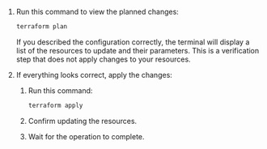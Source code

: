 1. Run this command to view the planned changes:

   ```bash
   terraform plan
   ```

   If you described the configuration correctly, the terminal will display a list of the resources to update and their parameters. This is a verification step that does not apply changes to your resources.

1. If everything looks correct, apply the changes:
   1. Run this command:

      ```bash
      terraform apply
      ```

   1. Confirm updating the resources.
   1. Wait for the operation to complete.
